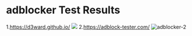 # adblocker Test Results
1.https://d3ward.github.io/
![](https://user-images.githubusercontent.com/62576440/154764550-c0bc5d6b-5e1a-4fd3-a0dc-56566ae7197d.png)
2.https://adblock-tester.com/
![adblocker-2](https://user-images.githubusercontent.com/62576440/154764854-c37394dc-ccb3-4b69-8150-3b162bf7a09d.png)
